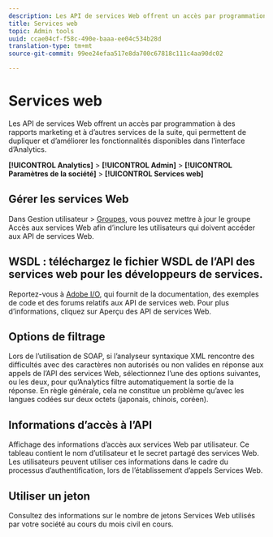 ```yaml
---
description: Les API de services Web offrent un accès par programmation à des rapports marketing et à d’autres services de la suite, qui permettent de dupliquer et d’améliorer les fonctionnalités disponibles dans l’interface d’Analytics.
title: Services web
topic: Admin tools
uuid: ccae04cf-f58c-490e-baaa-ee04c534b28d
translation-type: tm+mt
source-git-commit: 99ee24efaa517e8da700c67818c111c4aa90dc02

---
```



# Services web

Les API de services Web offrent un accès par programmation à des rapports marketing et à d’autres services de la suite, qui permettent de dupliquer et d’améliorer les fonctionnalités disponibles dans l’interface d’Analytics.

**[!UICONTROL Analytics]** &gt; **[!UICONTROL Admin]** &gt; **[!UICONTROL Paramètres de la société]** &gt; **[!UICONTROL Services web]**

## Gérer les services Web

Dans Gestion utilisateur &gt; [Groupes](/help/admin/user-management2/c-user-groups/groups.md), vous pouvez mettre à jour le groupe Accès aux services Web afin d’inclure les utilisateurs qui doivent accéder aux API de services Web.

## WSDL : téléchargez le fichier WSDL de l’API des services web pour les développeurs de services.

Reportez-vous à [Adobe I/O](https://www.adobe.io/apis/experiencecloud/analytics.html), qui fournit de la documentation, des exemples de code et des forums relatifs aux API de services web. Pour plus d’informations, cliquez sur Aperçu des API de services Web.

## Options de filtrage

Lors de l’utilisation de SOAP, si l’analyseur syntaxique XML rencontre des difficultés avec des caractères non autorisés ou non valides en réponse aux appels de l’API des services Web, sélectionnez l’une des options suivantes, ou les deux, pour qu’Analytics filtre automatiquement la sortie de la réponse. En règle générale, cela ne constitue un problème qu’avec les langues codées sur deux octets (japonais, chinois, coréen).

## Informations d’accès à l’API

Affichage des informations d’accès aux services Web par utilisateur. Ce tableau contient le nom d’utilisateur et le secret partagé des services Web. Les utilisateurs peuvent utiliser ces informations dans le cadre du processus d’authentification, lors de l’établissement d’appels Services Web.

## Utiliser un jeton

Consultez des informations sur le nombre de jetons Services Web utilisés par votre société au cours du mois civil en cours.
